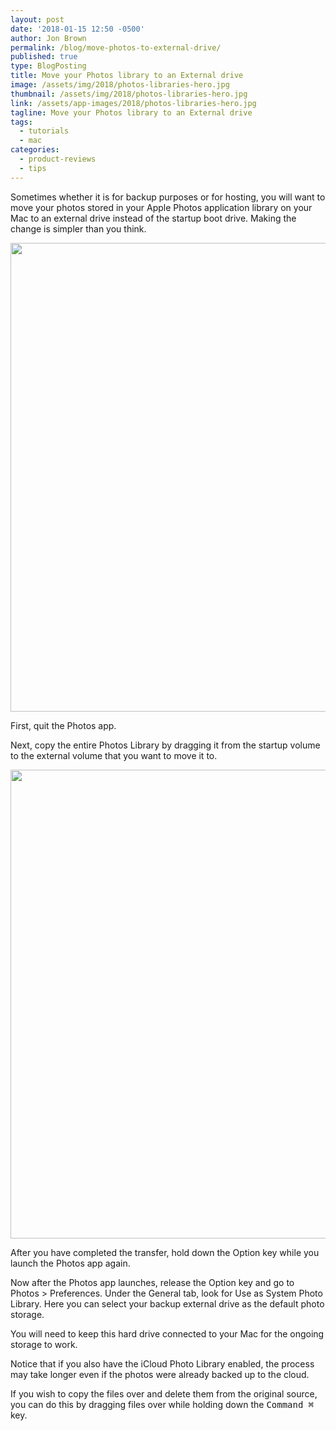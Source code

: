 ```yaml
---
layout: post
date: '2018-01-15 12:50 -0500'
author: Jon Brown
permalink: /blog/move-photos-to-external-drive/
published: true
type: BlogPosting
title: Move your Photos library to an External drive
image: /assets/img/2018/photos-libraries-hero.jpg
thumbnail: /assets/img/2018/photos-libraries-hero.jpg
link: /assets/app-images/2018/photos-libraries-hero.jpg
tagline: Move your Photos library to an External drive
tags:
  - tutorials
  - mac
categories:
  - product-reviews
  - tips
---
```

Sometimes whether it is for backup purposes or for hosting, you will want to move your photos stored in your Apple Photos application library on your Mac to an external drive instead of the startup boot drive. Making the change is simpler than you think.

<img src="{{ site.site_cdn }}/assets/img/blog/2018/photosdrive/applephotos_1.jpg" class="img-fluid rounded m-2" width="750">

First, quit the Photos app.

Next, copy the entire Photos Library by dragging it from the startup volume to the external volume that you want to move it to.

<img src="{{ site.site_cdn }}/assets/img/blog/2018/photosdrive/applephotos_2.png" class="img-fluid rounded m-2" width="750">

After you have completed the transfer, hold down the Option key while you launch the Photos app again.

Now after the Photos app launches, release the Option key and go to Photos > Preferences. Under the General tab, look for Use as System Photo Library. Here you can select your backup external drive as the default photo storage.

You will need to keep this hard drive connected to your Mac for the ongoing storage to work.

Notice that if you also have the iCloud Photo Library enabled, the process may take longer even if the photos were already backed up to the cloud.

If you wish to copy the files over and delete them from the original source, you can do this by dragging files over while holding down the <kbd>Command ⌘</kbd> key.
